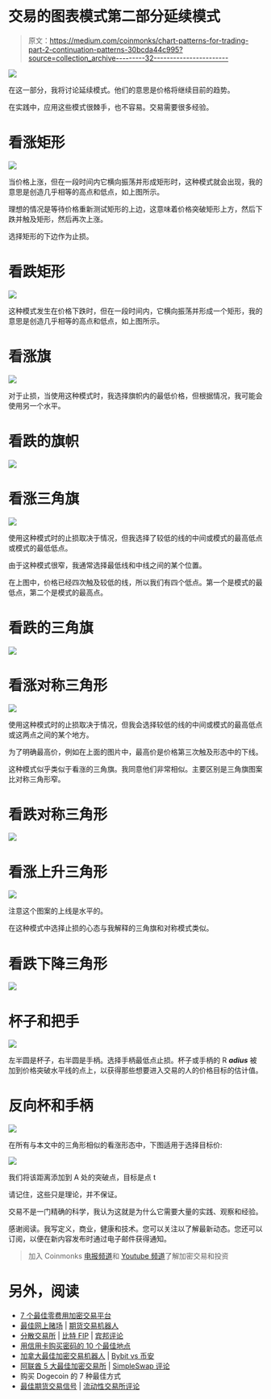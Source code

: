 # 交易的图表模式第二部分延续模式

> 原文：<https://medium.com/coinmonks/chart-patterns-for-trading-part-2-continuation-patterns-30bcda44c995?source=collection_archive---------32----------------------->

![](img/5169302f9b451e74548330c4a2d00d9f.png)

在这一部分，我将讨论延续模式。他们的意思是价格将继续目前的趋势。

在实践中，应用这些模式很棘手，也不容易。交易需要很多经验。

# 看涨矩形

![](img/ecaef592630a8b0f4196bafdfdc9c399.png)

当价格上涨，但在一段时间内它横向振荡并形成矩形时，这种模式就会出现，我的意思是创造几乎相等的高点和低点，如上图所示。

理想的情况是等待价格重新测试矩形的上边，这意味着价格突破矩形上方，然后下跌并触及矩形，然后再次上涨。

选择矩形的下边作为止损。

# 看跌矩形

![](img/41afd4a483402c56b5199d4a2731c911.png)

这种模式发生在价格下跌时，但在一段时间内，它横向振荡并形成一个矩形，我的意思是创造几乎相等的高点和低点，如上图所示。

# 看涨旗

![](img/f8f92fcb2080a69e1ecf2aaa5c291c91.png)

对于止损，当使用这种模式时，我选择旗帜内的最低价格，但根据情况，我可能会使用另一个水平。

# 看跌的旗帜

![](img/479debeefc7eab205b41ee17b66e4f92.png)

# 看涨三角旗

![](img/a5ff103a83dd61b7b463b7c866050546.png)

使用这种模式时的止损取决于情况，但我选择了较低的线的中间或模式的最高低点或模式的最低低点。

由于这种模式很窄，我通常选择最低线和中线之间的某个位置。

在上图中，价格已经四次触及较低的线，所以我们有四个低点。第一个是模式的最低点，第二个是模式的最高点。

# 看跌的三角旗

![](img/ce027f6279464a41aa128a96ca1e5017.png)

# 看涨对称三角形

![](img/3114ee35de8ec8c0c3943d9c8f260412.png)

使用这种模式时的止损取决于情况，但我会选择较低的线的中间或模式的最高低点或这两点之间的某个地方。

为了明确最高价，例如在上面的图片中，最高价是价格第三次触及形态中的下线。

这种模式似乎类似于看涨的三角旗。我同意他们非常相似。主要区别是三角旗图案比对称三角形窄。

# 看跌对称三角形

![](img/95cafebaff73ad9164d6691a843fa122.png)

# 看涨上升三角形

![](img/b9f247b62995df6d3a305e9941e2385c.png)

注意这个图案的上线是水平的。

在这种模式中选择止损的心态与我解释的三角旗和对称模式类似。

# 看跌下降三角形

![](img/d19337c0387d602dcb074fb023d5a8ae.png)

# 杯子和把手

![](img/a324ac3f9e6115f30b32e026615b49ec.png)

左半圆是杯子，右半圆是手柄。选择手柄最低点止损。杯子或手柄的 R ***adius*** 被加到价格突破水平线的点上，以获得那些想要进入交易的人的价格目标的估计值。

# 反向杯和手柄

![](img/b46108edf9f1fc33c6fd0fba63cb1201.png)

在所有与本文中的三角形相似的看涨形态中，下图适用于选择目标价:

![](img/a10b54a78059c8d77194257a4ae645ae.png)

我们将该距离添加到 A 处的突破点，目标是点 t

请记住，这些只是理论，并不保证。

交易不是一门精确的科学，我认为这就是为什么它需要大量的实践、观察和经验。

感谢阅读。我写定义，商业，健康和技术。您可以关注以了解最新动态。您还可以订阅，以便在新内容发布时通过电子邮件获得通知。

> 加入 Coinmonks [电报频道](https://t.me/coincodecap)和 [Youtube 频道](https://www.youtube.com/c/coinmonks/videos)了解加密交易和投资

# 另外，阅读

*   [7 个最佳零费用加密交易平台](https://coincodecap.com/zero-fee-crypto-exchanges)
*   [最佳网上赌场](https://coincodecap.com/best-online-casinos) | [期货交易机器人](/coinmonks/futures-trading-bots-5a282ccee3f5)
*   [分散交易所](https://coincodecap.com/what-are-decentralized-exchanges) | [比特 FIP](https://coincodecap.com/bitbns-fip) | [宾邦评论](https://coincodecap.com/bingbon-review)
*   [用信用卡购买密码的 10 个最佳地点](https://coincodecap.com/buy-crypto-with-credit-card)
*   [加拿大最佳加密交易机器人](https://coincodecap.com/5-best-crypto-trading-bots-in-canada) | [Bybit vs 币安](https://coincodecap.com/bybit-binance-moonxbt)
*   [阿联酋 5 大最佳加密交易所](https://coincodecap.com/best-crypto-exchanges-in-uae) | [SimpleSwap 评论](https://coincodecap.com/simpleswap-review)
*   购买 Dogecoin 的 7 种最佳方式
*   [最佳期货交易信号](https://coincodecap.com/futures-trading-signals) | [流动性交易所评论](https://coincodecap.com/liquid-exchange-review)